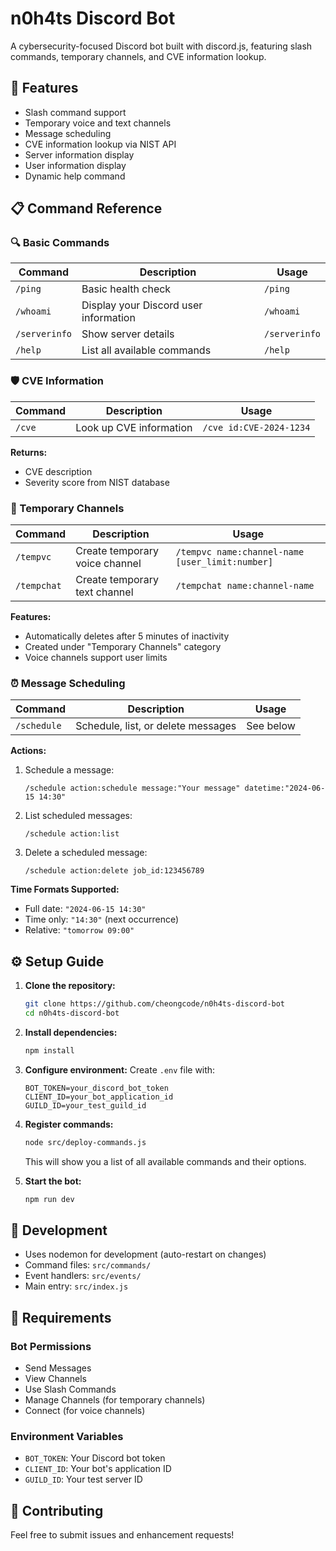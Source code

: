 # n0h4ts Discord Bot

A cybersecurity-focused Discord bot built with discord.js, featuring slash commands, temporary channels, and CVE information lookup.

## 🚀 Features

- Slash command support
- Temporary voice and text channels
- Message scheduling
- CVE information lookup via NIST API
- Server information display
- User information display
- Dynamic help command

## 📋 Command Reference

### 🔍 Basic Commands

| Command | Description | Usage |
|---------|-------------|-------|
| `/ping` | Basic health check | `/ping` |
| `/whoami` | Display your Discord user information | `/whoami` |
| `/serverinfo` | Show server details | `/serverinfo` |
| `/help` | List all available commands | `/help` |

### 🛡️ CVE Information

| Command | Description | Usage |
|---------|-------------|-------|
| `/cve` | Look up CVE information | `/cve id:CVE-2024-1234` |

**Returns:**
- CVE description
- Severity score from NIST database

### 🎤 Temporary Channels

| Command | Description | Usage |
|---------|-------------|-------|
| `/tempvc` | Create temporary voice channel | `/tempvc name:channel-name [user_limit:number]` |
| `/tempchat` | Create temporary text channel | `/tempchat name:channel-name` |

**Features:**
- Automatically deletes after 5 minutes of inactivity
- Created under "Temporary Channels" category
- Voice channels support user limits

### ⏰ Message Scheduling

| Command | Description | Usage |
|---------|-------------|-------|
| `/schedule` | Schedule, list, or delete messages | See below |

**Actions:**
1. Schedule a message:
   ```
   /schedule action:schedule message:"Your message" datetime:"2024-06-15 14:30"
   ```

2. List scheduled messages:
   ```
   /schedule action:list
   ```

3. Delete a scheduled message:
   ```
   /schedule action:delete job_id:123456789
   ```

**Time Formats Supported:**
- Full date: `"2024-06-15 14:30"`
- Time only: `"14:30"` (next occurrence)
- Relative: `"tomorrow 09:00"`

## ⚙️ Setup Guide

1. **Clone the repository:**
   ```bash
   git clone https://github.com/cheongcode/n0h4ts-discord-bot
   cd n0h4ts-discord-bot
   ```

2. **Install dependencies:**
   ```bash
   npm install
   ```

3. **Configure environment:**
   Create `.env` file with:
   ```
   BOT_TOKEN=your_discord_bot_token
   CLIENT_ID=your_bot_application_id
   GUILD_ID=your_test_guild_id
   ```

4. **Register commands:**
   ```bash
   node src/deploy-commands.js
   ```
   This will show you a list of all available commands and their options.

5. **Start the bot:**
   ```bash
   npm run dev
   ```

## 🔧 Development

- Uses nodemon for development (auto-restart on changes)
- Command files: `src/commands/`
- Event handlers: `src/events/`
- Main entry: `src/index.js`

## 📝 Requirements

### Bot Permissions
- Send Messages
- View Channels
- Use Slash Commands
- Manage Channels (for temporary channels)
- Connect (for voice channels)

### Environment Variables
- `BOT_TOKEN`: Your Discord bot token
- `CLIENT_ID`: Your bot's application ID
- `GUILD_ID`: Your test server ID

## 🤝 Contributing

Feel free to submit issues and enhancement requests!
